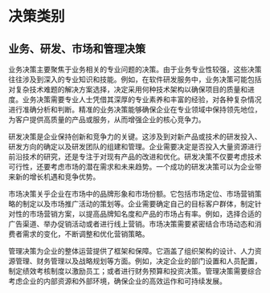 # 决策类别

## 业务、研发、市场和管理决策

业务决策主要聚焦于业务相关的专业问题的决策。由于业务专业性较强，这些决策往往涉及到深入的专业知识和技能。例如，在软件研发服务中，业务决策可能包括对复杂技术难题的解决方案选择，决定采用何种技术架构以确保项目的质量和进度。业务决策需要专业人士凭借其深厚的专业素养和丰富的经验，对各种复杂情况进行准确分析和判断。精准的业务决策能够确保企业在专业领域中保持领先地位，为客户提供高质量的产品或服务，从而增强企业的核心竞争力。

研发决策是企业保持创新和竞争力的关键。这涉及到对新产品或技术的研发投入、研发方向的确定以及研发团队的组建和管理。企业需要决定是否投入大量资源进行前沿技术的研究，还是专注于对现有产品的改进和优化。研发决策不仅要考虑技术可行性，还要考虑市场的潜在需求和未来趋势。一个成功的研发决策可以为企业带来新的增长机遇和竞争优势。

市场决策关乎企业在市场中的品牌形象和市场份额。它包括市场定位、市场营销策略的制定以及市场推广活动的策划等。企业需要确定自己的目标客户群体，制定针对性的市场营销方案，以提高品牌知名度和产品的市场占有率。例如，选择合适的广告渠道、举办促销活动或者进行线上营销。市场决策需要紧密结合市场动态和消费者需求的变化，不断调整和优化营销策略。

管理决策为企业的整体运营提供了框架和保障。它涵盖了组织架构的设计、人力资源管理、财务管理以及战略规划等方面。例如，决定企业的部门设置和人员配置，制定绩效考核制度以激励员工；或者进行财务预算和投资决策。管理决策需要综合考虑企业的内部资源和外部环境，确保企业的高效运作和可持续发展。
